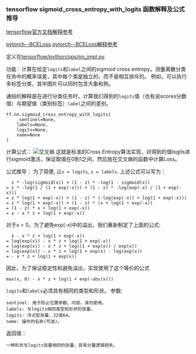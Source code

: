 ### tensorflow sigmoid_cross_entropy_with_logits 函数解释及公式推导
[tensorflow官方文档解释参考](https://www.tensorflow.org/api_docs/python/tf/nn/sigmoid_cross_entropy_with_logits)

[pytorch--BCELoss](https://pytorch.org/docs/stable/nn.html?highlight=bceloss#torch.nn.BCELoss)
[pytorch--BCELoss解释参考](https://github.com/pytorch/pytorch/issues/751)

定义在[tensorflow/python/ops/nn_impl.py](https://www.tensorflow.org/code/stable/tensorflow/python/ops/nn_impl.py).

功能：计算在给定``logits``和``label``之间的sigmoid cross
entropy。测量离散分类任务中的概率误差，其中每个类是独立的，而不是相互排斥的。
例如，可以执行多标签分类，其中图片可以同时包含大象和狗。

通俗的解释是在进行分类任务时，计算我们得到的``logits``值（也有说scores分数值）与期望值（类别标签）``label``之间的差别。

```
tf.nn.sigmoid_cross_entropy_with_logits(
    _sentinel=None,
    labels=None,
    logits=None,
    name=None
)
```
计算公式：
![交叉熵](https://img-blog.csdn.net/20170606182819132)
这就是标准的Cross Entropy算法实现，对得到的值logits进行sigmoid激活，保证取值在0到1之间，然后放在交叉熵的函数中计算Loss。

公式推导：
为了简便, 让``x = logits``, ``z = labels``. 上述公式可以写为：
```
  z * -log(sigmoid(x)) + (1 - z) * -log(1 - sigmoid(x))
= z * -log(1 / (1 + exp(-x))) + (1 - z) * -log(exp(-x) / (1 + exp(-x)))
= z * log(1 + exp(-x)) + (1 - z) * (-log(exp(-x)) + log(1 + exp(-x)))
= z * log(1 + exp(-x)) + (1 - z) * (x + log(1 + exp(-x))
= (1 - z) * x + log(1 + exp(-x))
= x - x * z + log(1 + exp(-x))
```
对于x < 0，为了避免exp(-x)中的溢出，我们重新制定了上面的公式:
```
  x - x * z + log(1 + exp(-x))
= log(exp(x)) - x * z + log(1 + exp(-x))
= log(exp(x)) - x * z + log((1 + exp(x)) / exp(x))
= log(exp(x)) - x * z + log(1 + exp(x) - log(exp(x))
= - x * z + log(1 + exp(x))
```
因此，为了保证稳定性和避免溢出，实现使用了这个等价的公式
```
max(x, 0) - x * z + log(1 + exp(-abs(x)))
```
``logits``和``labels``必须具有相同的类型和形状。
参数:
```
sentinel: 用于防止位置参数。内部，请勿使用。
labels: 与logits相同类型和形状的张量。
logits: 浮点型张量，32或64。
name: 操作的名称(可选)。
```
返回值：
```
一种形状与logits张量相同的张量，具有分量逻辑损失。
```

